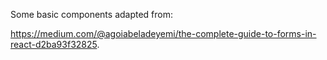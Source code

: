 
Some basic components adapted from:
 
https://medium.com/@agoiabeladeyemi/the-complete-guide-to-forms-in-react-d2ba93f32825.